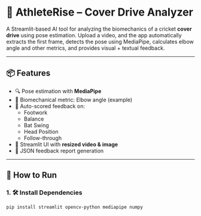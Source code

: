 # 🏏 AthleteRise – Cover Drive Analyzer

A Streamlit-based AI tool for analyzing the biomechanics of a cricket **cover drive** using pose estimation. Upload a video, and the app automatically extracts the first frame, detects the pose using MediaPipe, calculates elbow angle and other metrics, and provides visual + textual feedback.

---

## 📦 Features

- 🔍 Pose estimation with **MediaPipe**
- 🎯 Biomechanical metric: Elbow angle (example)
- 📝 Auto-scored feedback on:
  - Footwork
  - Balance
  - Bat Swing
  - Head Position
  - Follow-through
- 📼 Streamlit UI with **resized video & image**
- 📁 JSON feedback report generation

---

## 🚀 How to Run

### 1. 🛠️ Install Dependencies

```bash
pip install streamlit opencv-python mediapipe numpy
